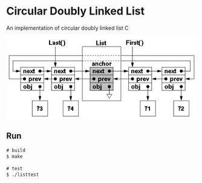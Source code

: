 # Circular Doubly Linked List
An implementation of circular doubly linked list C

![List](list.gif)

## Run
```shell
# build
$ make

# test
$ ./listtest
```
